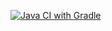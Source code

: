 [![Java CI with Gradle](https://github.com/ewan132/hwQAAutoTest5-2/actions/workflows/gradle.yml/badge.svg)](https://github.com/ewan132/hwQAAutoTest5-2/actions/workflows/gradle.yml)
